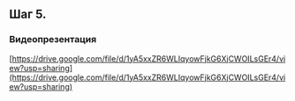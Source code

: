 ## Шаг 5.
### Видеопрезентация
[https://drive.google.com/file/d/1yA5xxZR6WLIqyowFjkG6XjCWOILsGEr4/view?usp=sharing](https://drive.google.com/file/d/1yA5xxZR6WLIqyowFjkG6XjCWOILsGEr4/view?usp=sharing)
